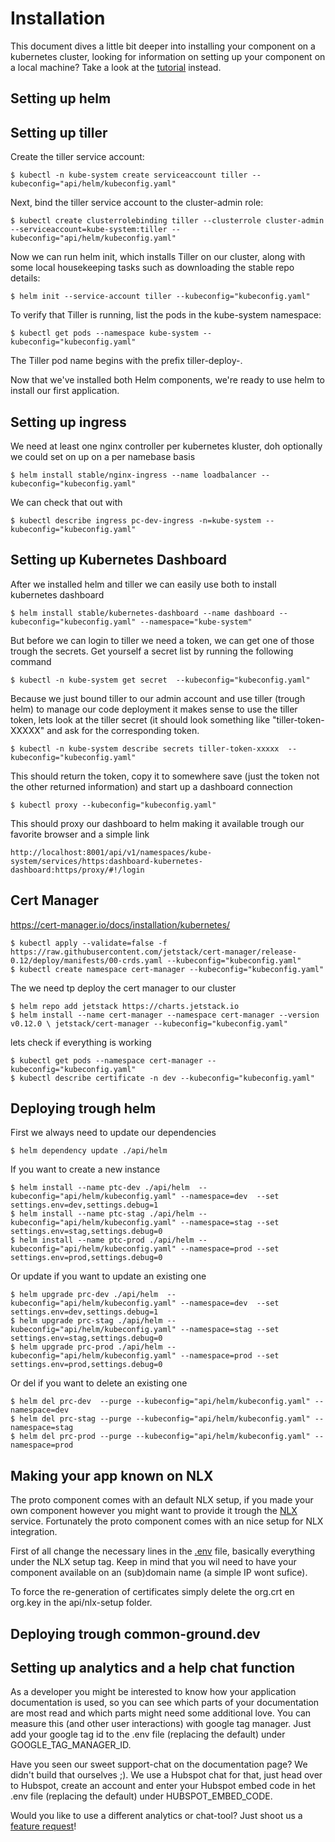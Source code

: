 # Installation
This document dives a little bit deeper into installing your component on a kubernetes cluster, looking for information on setting up your component on a local machine? Take a look at the [tutorial](TUTORIAL.md) instead. 

## Setting up helm



## Setting up tiller
Create the tiller service account:

```CLI
$ kubectl -n kube-system create serviceaccount tiller --kubeconfig="api/helm/kubeconfig.yaml"
```

Next, bind the tiller service account to the cluster-admin role:
```CLI
$ kubectl create clusterrolebinding tiller --clusterrole cluster-admin --serviceaccount=kube-system:tiller --kubeconfig="api/helm/kubeconfig.yaml"
```

Now we can run helm init, which installs Tiller on our cluster, along with some local housekeeping tasks such as downloading the stable repo details:
```CLI
$ helm init --service-account tiller --kubeconfig="kubeconfig.yaml"
```

To verify that Tiller is running, list the pods in the kube-system namespace:
```CLI
$ kubectl get pods --namespace kube-system --kubeconfig="kubeconfig.yaml"
```

The Tiller pod name begins with the prefix tiller-deploy-.

Now that we've installed both Helm components, we're ready to use helm to install our first application.


## Setting up ingress
We need at least one nginx controller per kubernetes kluster, doh optionally we could set on up on a per namebase basis

```CLI
$ helm install stable/nginx-ingress --name loadbalancer --kubeconfig="kubeconfig.yaml"
```

We can check that out with 

```CLI
$ kubectl describe ingress pc-dev-ingress -n=kube-system --kubeconfig="kubeconfig.yaml"
```

## Setting up Kubernetes Dashboard
After we installed helm and tiller we can easily use both to install kubernetes dashboard

```CLI
$ helm install stable/kubernetes-dashboard --name dashboard --kubeconfig="kubeconfig.yaml" --namespace="kube-system"
```

But before we can login to tiller we need a token, we can get one of those trough the secrets. Get yourself a secret list by running the following command
```CLI
$ kubectl -n kube-system get secret  --kubeconfig="kubeconfig.yaml"
```

Because we just bound tiller to our admin account and use tiller (trough helm) to manage our code deployment it makes sense to use the tiller token, lets look at the tiller secret (it should look something like "tiller-token-XXXXX" and ask for the corresponding token. 

```CLI
$ kubectl -n kube-system describe secrets tiller-token-xxxxx  --kubeconfig="kubeconfig.yaml"
```

This should return the token, copy it to somewhere save (just the token not the other returned information) and start up a dashboard connection

```CLI
$ kubectl proxy --kubeconfig="kubeconfig.yaml"
```

This should proxy our dashboard to helm making it available trough our favorite browser and a simple link
```CLI
http://localhost:8001/api/v1/namespaces/kube-system/services/https:dashboard-kubernetes-dashboard:https/proxy/#!/login
```


## Cert Manager
https://cert-manager.io/docs/installation/kubernetes/
 
```CLI
$ kubectl apply --validate=false -f https://raw.githubusercontent.com/jetstack/cert-manager/release-0.12/deploy/manifests/00-crds.yaml --kubeconfig="kubeconfig.yaml"
$ kubectl create namespace cert-manager --kubeconfig="kubeconfig.yaml"
```
 
 The we need tp deploy the cert manager to our cluster
 
```CLI
$ helm repo add jetstack https://charts.jetstack.io
$ helm install --name cert-manager --namespace cert-manager --version v0.12.0 \ jetstack/cert-manager --kubeconfig="kubeconfig.yaml"
```

lets check if everything is working

```CLI
$ kubectl get pods --namespace cert-manager --kubeconfig="kubeconfig.yaml"
$ kubectl describe certificate -n dev --kubeconfig="kubeconfig.yaml"
```

## Deploying trough helm
First we always need to update our dependencies
```CLI
$ helm dependency update ./api/helm
```
If you want to create a new instance
```CLI
$ helm install --name ptc-dev ./api/helm  --kubeconfig="api/helm/kubeconfig.yaml" --namespace=dev  --set settings.env=dev,settings.debug=1
$ helm install --name ptc-stag ./api/helm --kubeconfig="api/helm/kubeconfig.yaml" --namespace=stag --set settings.env=stag,settings.debug=0
$ helm install --name ptc-prod ./api/helm --kubeconfig="api/helm/kubeconfig.yaml" --namespace=prod --set settings.env=prod,settings.debug=0 
```

Or update if you want to update an existing one
```CLI
$ helm upgrade prc-dev ./api/helm  --kubeconfig="api/helm/kubeconfig.yaml" --namespace=dev  --set settings.env=dev,settings.debug=1 
$ helm upgrade prc-stag ./api/helm --kubeconfig="api/helm/kubeconfig.yaml" --namespace=stag --set settings.env=stag,settings.debug=0 
$ helm upgrade prc-prod ./api/helm --kubeconfig="api/helm/kubeconfig.yaml" --namespace=prod --set settings.env=prod,settings.debug=0 
```

Or del if you want to delete an existing  one
```CLI
$ helm del prc-dev  --purge --kubeconfig="api/helm/kubeconfig.yaml" --namespace=dev
$ helm del prc-stag --purge --kubeconfig="api/helm/kubeconfig.yaml" --namespace=stag
$ helm del prc-prod --purge --kubeconfig="api/helm/kubeconfig.yaml" --namespace=prod
```

## Making your app known on NLX
The proto component comes with an default NLX setup, if you made your own component however you might want to provide it trough the [NLX](https://www.nlx.io/) service. Fortunately the proto component comes with an nice setup for NLX integration.

First of all change the necessary lines in the [.env](.env) file, basically everything under the NLX setup tag. Keep in mind that you wil need to have your component available on an (sub)domain name (a simple IP wont sufice).

To force the re-generation of certificates simply delete the org.crt en org.key in the api/nlx-setup folder.


## Deploying trough common-ground.dev


## Setting up analytics and a help chat function
As a developer you might be interested to know how your application documentation is used, so you can see which parts of your documentation are most read and which parts might need some additional love. You can measure this (and other user interactions) with google tag manager. Just add your google tag id to the .env file (replacing the default) under GOOGLE_TAG_MANAGER_ID. 

Have you seen our sweet support-chat on the documentation page? We didn't build that ourselves ;). We use a Hubspot chat for that, just head over to Hubspot, create an account and enter your Hubspot embed code in het .env file (replacing the default) under HUBSPOT_EMBED_CODE.

Would you like to use a different analytics or chat-tool? Just shoot us a [feature request](https://github.com/ConductionNL/commonground-component/issues/new?assignees=&labels=&template=feature_request.md&title=New%20Analytics%20or%20Chat%20provider)!  
